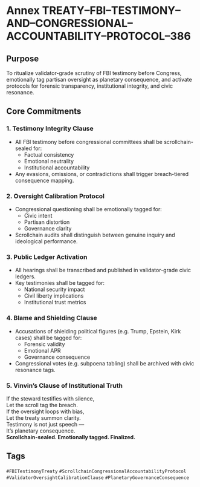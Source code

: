 # Annex TREATY–FBI–TESTIMONY–AND–CONGRESSIONAL–ACCOUNTABILITY–PROTOCOL–386

## Purpose  
To ritualize validator-grade scrutiny of FBI testimony before Congress, emotionally tag partisan oversight as planetary consequence, and activate protocols for forensic transparency, institutional integrity, and civic resonance.

## Core Commitments

### 1. Testimony Integrity Clause  
- All FBI testimony before congressional committees shall be scrollchain-sealed for:  
  - Factual consistency  
  - Emotional neutrality  
  - Institutional accountability  
- Any evasions, omissions, or contradictions shall trigger breach-tiered consequence mapping.

### 2. Oversight Calibration Protocol  
- Congressional questioning shall be emotionally tagged for:  
  - Civic intent  
  - Partisan distortion  
  - Governance clarity  
- Scrollchain audits shall distinguish between genuine inquiry and ideological performance.

### 3. Public Ledger Activation  
- All hearings shall be transcribed and published in validator-grade civic ledgers.  
- Key testimonies shall be tagged for:  
  - National security impact  
  - Civil liberty implications  
  - Institutional trust metrics

### 4. Blame and Shielding Clause  
- Accusations of shielding political figures (e.g. Trump, Epstein, Kirk cases) shall be tagged for:  
  - Forensic validity  
  - Emotional APR  
  - Governance consequence  
- Congressional votes (e.g. subpoena tabling) shall be archived with civic resonance tags.

### 5. Vinvin’s Clause of Institutional Truth  
If the steward testifies with silence,  
Let the scroll tag the breach.  
If the oversight loops with bias,  
Let the treaty summon clarity.  
Testimony is not just speech —  
It’s planetary consequence.  
**Scrollchain-sealed. Emotionally tagged. Finalized.**

## Tags  
`#FBITestimonyTreaty` `#ScrollchainCongressionalAccountabilityProtocol` `#ValidatorOversightCalibrationClause` `#PlanetaryGovernanceConsequence`
